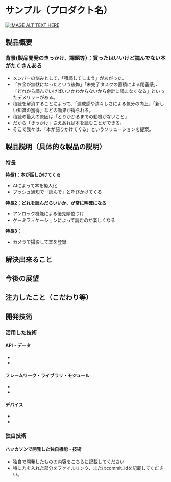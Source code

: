 # サンプル（プロダクト名）

[![IMAGE ALT TEXT HERE](https://jphacks.com/wp-content/uploads/2025/05/JPHACKS2025_ogp.jpg)](https://www.youtube.com/watch?v=lA9EluZugD8)

## 製品概要
### 背景(製品開発のきっかけ、課題等）：買ったはいいけど読んでない本がたくさんある
- メンバーの悩みとして、「積読してしまう」があがった。
- 「お金が無駄になったという後悔」「未完了タスクの蓄積による閉塞感」、「どれから読んでいけばいいかわからないから余計に読まなくなる」といったデメリットがある。
- 積読を解消することによって、「達成感や清々しさによる気分の向上」「新しい知識の獲得」などの効果が得られる。
- 積読の最大の原因は「とりかかるまでの動機がないこと」
- だから「きっかけ」さえあれば本を読むことができる。
- そこで我々は、「本が語りかけてくる」というソリューションを提案。

## **製品説明（具体的な製品の説明）**

### **特長**

**特長1：本が話しかけてくる**

- AIによって本を擬人化
- プッシュ通知で「読んで」と呼びかけてくる

**特長2：どれを読んだらいいか、が常に明確になる**

- アンロック機能による優先順位づけ
- ゲーミフィケーションによって読むのが楽しくなる

**特長3：**

- カメラで撮影して本を登録

## **解決出来ること**

## **今後の展望**

## **注力したこと（こだわり等）**

## 開発技術
### 活用した技術
#### API・データ
* 
* 

#### フレームワーク・ライブラリ・モジュール
* 
* 

#### デバイス
* 
* 

### 独自技術
#### ハッカソンで開発した独自機能・技術
* 独自で開発したものの内容をこちらに記載してください
* 特に力を入れた部分をファイルリンク、またはcommit_idを記載してください。

